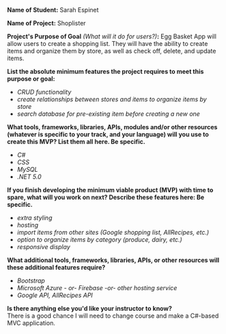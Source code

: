 **Name of Student:** Sarah Espinet 
  
**Name of Project:** Shoplister
  
**Project's Purpose of Goal** *(What will it do for users?)***:** Egg Basket App will allow users to create a shopping list. They will have the ability to create items and organize them by store, as well as check off, delete, and update items.  
  
**List the absolute minimum features the project requires to meet this purpose or goal:**

* _CRUD functionality_
* _create relationships between stores and items to organize items by store_
* _search database for pre-existing item before creating a new one_  

**What tools, frameworks, libraries, APIs, modules and/or other resources (whatever is specific to your track, and your language) will you use to create this MVP? List them all here. Be specific.**

* _C#_
* _CSS_
* _MySQL_
* _.NET 5.0_  

**If you finish developing the minimum viable product (MVP) with time to spare, what will you work on next? Describe these features here: Be specific.**

* _extra styling_
* _hosting_
* _import items from other sites (Google shopping list, AllRecipes, etc.)_
* _option to organize items by category (produce, dairy, etc.)_
* _responsive display_  

**What additional tools, frameworks, libraries, APIs, or other resources will these additional features require?**

* _Bootstrap_
* _Microsoft Azure - or- Firebase -or- other hosting service_
* _Google API, AllRecipes API_  

**Is there anything else you'd like your instructor to know?**   
	There is a good chance I will need to change course and make a C#-based MVC application.